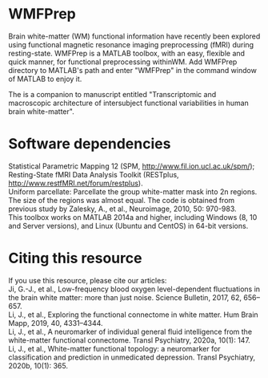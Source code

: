 # WMFPrep
Brain white-matter (WM) functional information have recently been explored using functional magnetic resonance imaging preprocessing (fMRI) during resting-state. WMFPrep is a
MATLAB toolbox, with an easy, flexible and quick manner, for functional preprocessing withinWM. Add WMFPrep directory to MATLAB's path and enter "WMFPrep" in the command window of
MATLAB to enjoy it. 
                                                                                                                                                               
The is a companion to manuscript entitled "Transcriptomic and macroscopic architecture of intersubject functional variabilities in human brain white-matter".

# Software dependencies
Statistical Parametric Mapping 12 (SPM, http://www.fil.ion.ucl.ac.uk/spm/);                                                                                                         
Resting-State fMRI Data Analysis Toolkit (RESTplus, http://www.restfMRI.net/forum/restplus).  
Uniform parcellate: Parcellate the group white-matter mask into 2n regions. The size of the regions was almost equal. The code is obtained from previous study by Zalesky, A., et al., Neuroimage, 2010, 50: 970-983.                                                                                                                                                 
This toolbox works on MATLAB 2014a and higher, including Windows (8, 10 and Server versions), and Linux (Ubuntu and CentOS) in 64-bit versions.

# Citing this resource
If you use this resource, please cite our articles:                                                                                                                                 
  Ji, G.-J., et al., Low-frequency blood oxygen level-dependent fluctuations in the brain white matter: more than just noise. Science Bulletin, 2017, 62, 656–657.                 
  Li, J., et al., Exploring the functional connectome in white matter. Hum Brain Mapp, 2019, 40, 4331–4344.                                                                         
  Li, J., et al., A neuromarker of individual general fluid intelligence from the white-matter functional connectome. Transl Psychiatry, 2020a, 10(1): 147.                         
  Li, J., et al., White-matter functional topology: a neuromarker for classification and prediction in unmedicated depression. Transl Psychiatry, 2020b, 10(1): 365.               
 
